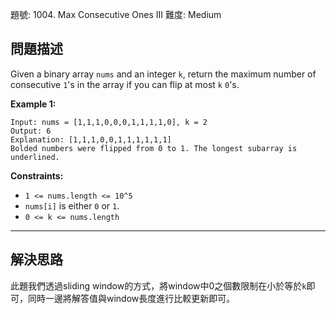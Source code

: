 題號: 1004. Max Consecutive Ones III
難度: Medium

## 問題描述

Given a binary array `nums` and an integer `k`, return the maximum number of consecutive `1`'s in the array if you can flip at most `k` `0`'s.

**Example 1:**
```
Input: nums = [1,1,1,0,0,0,1,1,1,1,0], k = 2
Output: 6
Explanation: [1,1,1,0,0,1,1,1,1,1,1]
Bolded numbers were flipped from 0 to 1. The longest subarray is underlined.
```
**Constraints:**

- `1 <= nums.length <= 10^5`
- `nums[i]` is either `0` or `1`.
- `0 <= k <= nums.length`

---
## 解決思路

此題我們透過sliding window的方式，將window中0之個數限制在小於等於`k`即可，同時一邊將解答值與window長度進行比較更新即可。
